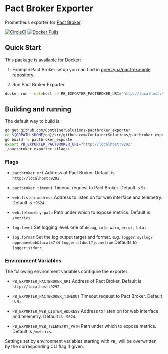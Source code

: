 # Pact Broker Exporter

Prometheus exporter for [Pact Broker](https://github.com/pact-foundation/pact_broker).

[![CircleCI](https://circleci.com/gh/ContainerSolutions/pactbroker_exporter.svg?style=svg)](https://circleci.com/gh/ContainerSolutions/pactbroker_exporter)
[![Docker Pulls](https://img.shields.io/docker/pulls/containersol/pactbroker_exporter.svg)](https://hub.docker.com/r/containersol/pactbroker_exporter/tags)

## Quick Start

This package is available for Docker:

1. Example Pact Broker setup you can find in [pperzyna/pact-example](https://github.com/pperzyna/pact-example) repository.

2. Run Pact Broker Exporter

```bash
docker run --net=host -e PB_EXPORTER_PACTBROKER_URI="http://localhost:9292" containersol/pactbroker_exporter
```

## Building and running

The default way to build is:

```bash
go get github.com/ContainerSolutions/pactbroker_exporter
cd ${GOPATH-$HOME/go}/src/github.com/ContainerSolutions/pactbroker_exporter/
go build -o pactbroker_exporter
export PB_EXPORTER_PACTBROKER_URI="http://localhost:9292"
./pactbroker_exporter <flags>
```

### Flags

* `pactbroker.uri`
  Address of Pact Broker. Default is `http://localhost:9292`.

* `pactbroker.timeout`
  Timeout request to Pact Broker. Default is `5s`.

* `web.listen-address`
  Address to listen on for web interface and telemetry. Default is `:9624`.

* `web.telemetry-path`
  Path under which to expose metrics. Default is `/metrics`.

* `log.level`
  Set logging level: one of `debug`, `info`, `warn`, `error`, `fatal`

* `log.format`
  Set the log output target and format. e.g. `logger:syslog?appname=bob&local=7` or `logger:stdout?json=true`
  Defaults to `logger:stderr`.

### Environment Variables

The following environment variables configure the exporter:

* `PB_EXPORTER_PACTBROKER_URI`
  Address of Pact Broker. Default is `http://localhost:9292`.

* `PB_EXPORTER_PACTBROKER_TIMEOUT`
  Timeout reqeust to Pact Broker. Default is `5s`.

* `PB_EXPORTER_WEB_LISTEN_ADDRESS`
  Address to listen on for web interface and telemetry. Default is `:9624`.

* `PB_EXPORTER_WEB_TELEMETRY_PATH`
  Path under which to expose metrics. Default is `/metrics`.

Settings set by environment variables starting with `PB_` will be overwritten by the corresponding CLI flag if given.
